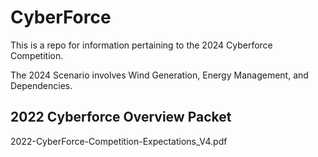 # CyberForce

This is a repo for information pertaining to the 2024 Cyberforce Competition.  

The 2024 Scenario involves Wind Generation, Energy Management, and Dependencies.

## 2022 Cyberforce Overview Packet
2022-CyberForce-Competition-Expectations_V4.pdf
